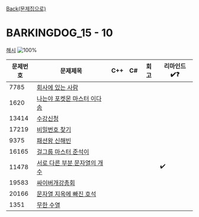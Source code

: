 [Back(문제집으로)](/Workbook/README.md)

# BARKINGDOG_15 - 10

[해시](https://github.com/encrypted-def/basic-algo-lecture/blob/master/workbook/0x15.md)
![100%](https://progress-bar.xyz/0/?scale=10&title=progress&width=500&color=babaca&suffix=/10)

| 문제번호 | 문제제목                                             | C++ | C#  | 회고 | 리마인드✔️❓ |
| -------- | ---------------------------------------------------- | --- | --- | ---- | ------------ |
| 7785     | [회사에 있는 사람](https://boj.kr/7785)              |     |     |      |              |
| 1620     | [나는야 포켓몬 마스터 이다솜](https://boj.kr/1620)   |     |     |      |              |
| 13414    | [수강신청](https://boj.kr/13414)                     |     |     |      |              |
| 17219    | [비밀번호 찾기](https://boj.kr/17219)                |     |     |      |              |
| 9375     | [패션왕 신해빈](https://boj.kr/9375)                 |     |     |      |              |
| 16165    | [걸그룹 마스터 준석이](https://boj.kr/16165)         |     |     |      |              |
| 11478    | [서로 다른 부분 문자열의 개수](https://boj.kr/11478) |     |     |      | ✔️             |
| 19583    | [싸이버개강총회](https://boj.kr/19583)               |     |     |      |              |
| 20166    | [문자열 지옥에 빠진 호석](https://boj.kr/20166)      |     |     |      |              |
| 1351     | [무한 수열](https://boj.kr/1351)                     |     |     |      |              |
